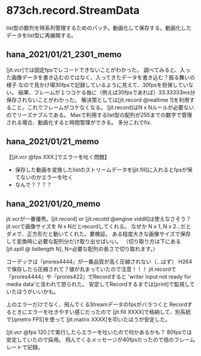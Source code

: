# 873ch.record.StreamData
list型の数列を時系列管理するためのパッチ。動画化して保存する。動画化したデータをlist型に再展開する。

## hana_2021/01/21_2301_memo
[jit.vcr]では固定fpsでレコードできないことがわかった。
調べてみると、入った画像データを書き込むのではなく、入ってきたデータを書き込む？振る舞いの様子
なので見かけ場30fpsで記録しているように見えて、30fpsを担保していない。
結果、フレームが１つコケる毎に（例えば30fpsであれば）33.33333ms分保存されないことがわかった。
解決策としては[jit.record @realtime 1]を利用すること。これでフレームがコケなくなる。
[jit.record]はN x Nルールが必要ないのでリーズナブルである。
Maxで利用するlist型の配列が255までの数字で管理される場合、動画化すると時間管理ができる。
多分これでfix.

## hana_2021/01/21_memo
【[jit.vcr @fps XXX.]でエラーを吐く問題】
* 保存した動画を変換したlistのストリームデータを[jit.fill]に入れるとfpsが保てないのかエラーを吐く
* なんで？？？？

## hana_2021/01/20_memo
jit.vcrが一番優秀。[jit.record] or [jit.recotd @engine viddll]は使えなさそう？
jit.vcrで画像サイズを N x Nだとrecordしてくれる。
なぜか N x 1, N x 2...だとダメで、正方形だと動いてくれた。要検証。
ある程度大きな画像サイズで保存して変換時に必要な配列分だけ取り出せばいい。
（切り取り方は下にある[jit.spill @ listlength N], N=必要な配列の長さで切り取れます。）

コーデックは『prores4444』が一番品質が高く圧縮されない（...はず）
H264で保存したら圧縮されて？値が丸まっていたので注意！！！
jit.recordで『prores4444』や『prores422』でRecordすると
'writer input not ready for media data'と言われて怒られた。
安定してRecordするまでは[print]で監視していたほうがいいかも。

上のエラーだけでなく、飛んでくるStreamデータのfpsがバラつくと
Recordするときにエラーを吐きやすい感じだったので
[jit.fill XXXX]で格納して、別系統で[qmetro FPS]を使って
[jit.matrix XXXX]を叩いたほうが安定した。

[jit.vcr @fps 120.]で実行したらエラーを吐いたので何かあるかも？
80fpsでは安定していたので採用。
飛んでくるメッセージが40fpsだったので倍のフレームレートで記録。
